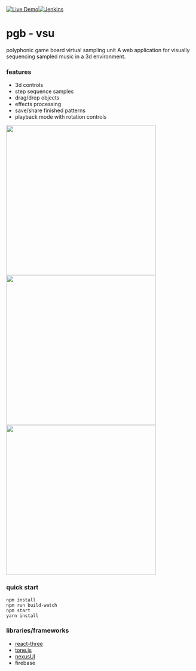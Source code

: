 [![Live Demo](https://img.shields.io/badge/demo-online-green.svg)](http://pgb-vsu.club)[![Jenkins](https://img.shields.io/github/license/mashape/apistatus.svg)](https://github.com/anniejiwon/PGB/blob/master/LICENSE)

# pgb - vsu

polyphonic game board virtual sampling unit
A web application for visually sequencing sampled music in a 3d environment. 

### features

* 3d controls 
* step sequence samples
* drag/drop objects
* effects processing 
* save/share finished patterns
* playback mode with rotation controls

<img src="https://github.com/anniejiwon/PGB/raw/master/public/images/screenshot1.png" width="400">
<img src="https://github.com/anniejiwon/PGB/raw/master/public/images/screenshot2.png" width="400">
<img src="https://github.com/anniejiwon/PGB/raw/master/public/images/screenshot3.png" width="400">

### quick start

```
npm install
npm run build-watch
npm start
yarn install
```

### libraries/frameworks

* [react-three](https://github.com/Izzimach/react-three)
* [tone.js](https://github.com/Tonejs/Tone.js)
* [nexusUI](https://github.com/lsu-emdm/nexusUI)
* firebase

